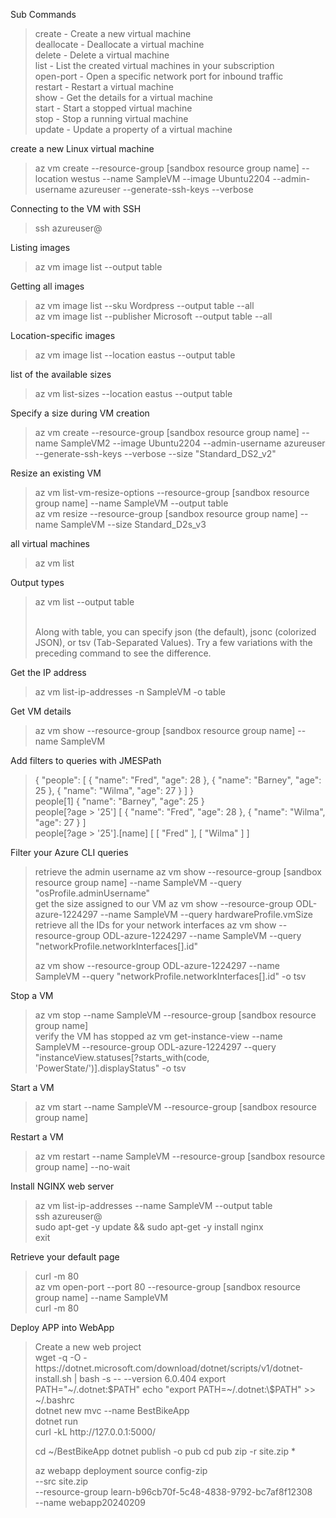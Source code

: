 Sub Commands

<blockquote>
create -	Create a new virtual machine
<br>deallocate -	Deallocate a virtual machine
<br>delete -	Delete a virtual machine
<br>list -	List the created virtual machines in your subscription
<br>open-port	- Open a specific network port for inbound traffic
<br>restart -	Restart a virtual machine
<br>show -	Get the details for a virtual machine
<br>start -	Start a stopped virtual machine
<br>stop -	Stop a running virtual machine
<br>update -	Update a property of a virtual machine
</blockquote>

create a new Linux virtual machine
<blockquote>
az vm create --resource-group [sandbox resource group name] --location westus --name SampleVM --image Ubuntu2204 --admin-username azureuser --generate-ssh-keys --verbose
</blockquote>

Connecting to the VM with SSH
<blockquote>
ssh azureuser@<public-ip-address>
</blockquote>

Listing images
<blockquote>
az vm image list --output table
</blockquote>

Getting all images
<blockquote>
az vm image list --sku Wordpress --output table --all
<br>az vm image list --publisher Microsoft --output table --all
</blockquote>

Location-specific images
<blockquote>
az vm image list --location eastus --output table
</blockquote>

list of the available sizes
<blockquote>
az vm list-sizes --location eastus --output table
</blockquote>

Specify a size during VM creation
<blockquote>
az vm create --resource-group [sandbox resource group name] --name SampleVM2 --image Ubuntu2204 --admin-username azureuser --generate-ssh-keys --verbose --size "Standard_DS2_v2"
</blockquote>

Resize an existing VM
<blockquote>
az vm list-vm-resize-options --resource-group [sandbox resource group name] --name SampleVM --output table
<br>az vm resize --resource-group [sandbox resource group name] --name SampleVM --size Standard_D2s_v3
</blockquote>

all virtual machines
<blockquote>
az vm list
</blockquote>

Output types
<blockquote>
az vm list --output table

<br>Along with table, you can specify json (the default), jsonc (colorized JSON), or tsv (Tab-Separated Values). Try a few variations with the preceding command to see the difference.
</blockquote>

Get the IP address
<blockquote>
az vm list-ip-addresses -n SampleVM -o table
</blockquote>

Get VM details
<blockquote>
az vm show --resource-group [sandbox resource group name] --name SampleVM
</blockquote>

Add filters to queries with JMESPath
<blockquote>
{
  "people": [
    {
      "name": "Fred",
      "age": 28
    },
    {
      "name": "Barney",
      "age": 25
    },
    {
      "name": "Wilma",
      "age": 27
    }
  ]
}

<br>
people[1] 
{
    "name": "Barney",
    "age": 25
}

<br>
people[?age > '25']
[
  {
    "name": "Fred",
    "age": 28
  },
  {
    "name": "Wilma",
    "age": 27
  }
]

<br>
people[?age > '25'].[name]
[
  [
    "Fred"
  ],
  [
    "Wilma"
  ]
]
</blockquote>

Filter your Azure CLI queries
<blockquote>
retrieve the admin username
az vm show --resource-group [sandbox resource group name] --name SampleVM --query "osProfile.adminUsername"

<br>
 get the size assigned to our VM
az vm show --resource-group ODL-azure-1224297 --name SampleVM --query hardwareProfile.vmSize

<br>
retrieve all the IDs for your network interfaces
az vm show --resource-group ODL-azure-1224297 --name SampleVM --query "networkProfile.networkInterfaces[].id"

az vm show --resource-group ODL-azure-1224297 --name SampleVM --query "networkProfile.networkInterfaces[].id" -o tsv
</blockquote>

Stop a VM
<blockquote>
az vm stop --name SampleVM --resource-group [sandbox resource group name]

<br>
verify the VM has stopped
az vm get-instance-view --name SampleVM --resource-group ODL-azure-1224297 --query "instanceView.statuses[?starts_with(code, 'PowerState/')].displayStatus" -o tsv
</blockquote>

Start a VM
<blockquote>
az vm start --name SampleVM --resource-group [sandbox resource group name]
</blockquote>

Restart a VM
<blockquote>
az vm restart  --name SampleVM --resource-group [sandbox resource group name] --no-wait
</blockquote>

Install NGINX web server
<blockquote>
az vm list-ip-addresses --name SampleVM --output table
<br>ssh azureuser@<PublicIPAddress>
<br>sudo apt-get -y update && sudo apt-get -y install nginx
<br>exit
</blockquote>

Retrieve your default page
<blockquote>
curl -m 80 <PublicIPAddress>
<br>az vm open-port --port 80 --resource-group [sandbox resource group name] --name SampleVM
<br>curl -m 80 <PublicIPAddress>
</blockquote>

Deploy APP into WebApp
<blockquote>
Create a new web project
<br>
wget -q -O - https://dotnet.microsoft.com/download/dotnet/scripts/v1/dotnet-install.sh | bash -s -- --version 6.0.404
export PATH="~/.dotnet:$PATH"
echo "export PATH=~/.dotnet:\$PATH" >> ~/.bashrc
<br>
dotnet new mvc --name BestBikeApp
<br>
dotnet run
<br>
curl -kL http://127.0.0.1:5000/
<br>

cd ~/BestBikeApp
dotnet publish -o pub
cd pub
zip -r site.zip *
<br>


az webapp deployment source config-zip \
    --src site.zip \
    --resource-group learn-b96cb70f-5c48-4838-9792-bc7af8f12308 \
    --name webapp20240209
</blockquote>



<blockquote>
</blockquote>
